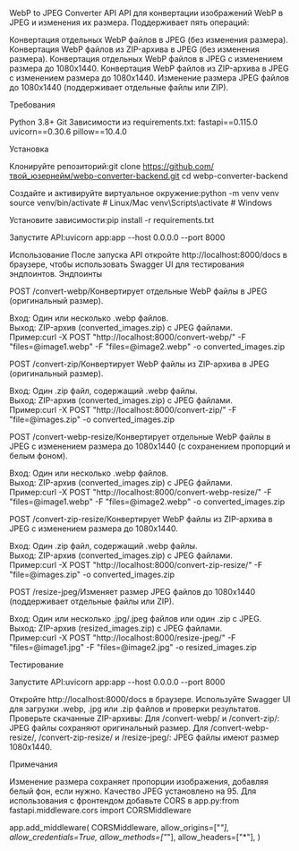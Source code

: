 WebP to JPEG Converter API
API для конвертации изображений WebP в JPEG и изменения их размера. Поддерживает пять операций:

Конвертация отдельных WebP файлов в JPEG (без изменения размера).
Конвертация WebP файлов из ZIP-архива в JPEG (без изменения размера).
Конвертация отдельных WebP файлов в JPEG с изменением размера до 1080x1440.
Конвертация WebP файлов из ZIP-архива в JPEG с изменением размера до 1080x1440.
Изменение размера JPEG файлов до 1080x1440 (поддерживает отдельные файлы или ZIP).

Требования

Python 3.8+
Git
Зависимости из requirements.txt:
fastapi==0.115.0
uvicorn==0.30.6
pillow==10.4.0



Установка

Клонируйте репозиторий:git clone https://github.com/твой_юзернейм/webp-converter-backend.git
cd webp-converter-backend


Создайте и активируйте виртуальное окружение:python -m venv venv
source venv/bin/activate  # Linux/Mac
venv\Scripts\activate  # Windows


Установите зависимости:pip install -r requirements.txt


Запустите API:uvicorn app:app --host 0.0.0.0 --port 8000



Использование
После запуска API откройте http://localhost:8000/docs в браузере, чтобы использовать Swagger UI для тестирования эндпоинтов.
Эндпоинты

POST /convert-webp/Конвертирует отдельные WebP файлы в JPEG (оригинальный размер).  

Вход: Один или несколько .webp файлов.  
Выход: ZIP-архив (converted_images.zip) с JPEG файлами.  
Пример:curl -X POST "http://localhost:8000/convert-webp/" -F "files=@image1.webp" -F "files=@image2.webp" -o converted_images.zip




POST /convert-zip/Конвертирует WebP файлы из ZIP-архива в JPEG (оригинальный размер).  

Вход: Один .zip файл, содержащий .webp файлы.  
Выход: ZIP-архив (converted_images.zip) с JPEG файлами.  
Пример:curl -X POST "http://localhost:8000/convert-zip/" -F "file=@images.zip" -o converted_images.zip




POST /convert-webp-resize/Конвертирует отдельные WebP файлы в JPEG с изменением размера до 1080x1440 (с сохранением пропорций и белым фоном).  

Вход: Один или несколько .webp файлов.  
Выход: ZIP-архив (converted_images.zip) с JPEG файлами.  
Пример:curl -X POST "http://localhost:8000/convert-webp-resize/" -F "files=@image1.webp" -F "files=@image2.webp" -o converted_images.zip




POST /convert-zip-resize/Конвертирует WebP файлы из ZIP-архива в JPEG с изменением размера до 1080x1440.  

Вход: Один .zip файл, содержащий .webp файлы.  
Выход: ZIP-архив (converted_images.zip) с JPEG файлами.  
Пример:curl -X POST "http://localhost:8000/convert-zip-resize/" -F "file=@images.zip" -o converted_images.zip




POST /resize-jpeg/Изменяет размер JPEG файлов до 1080x1440 (поддерживает отдельные файлы или ZIP).  

Вход: Один или несколько .jpg/.jpeg файлов или один .zip с JPEG.  
Выход: ZIP-архив (resized_images.zip) с JPEG файлами.  
Пример:curl -X POST "http://localhost:8000/resize-jpeg/" -F "files=@image1.jpg" -F "files=@image2.jpg" -o resized_images.zip





Тестирование

Запустите API:uvicorn app:app --host 0.0.0.0 --port 8000


Откройте http://localhost:8000/docs в браузере.
Используйте Swagger UI для загрузки .webp, .jpg или .zip файлов и проверки результатов.
Проверьте скачанные ZIP-архивы:
Для /convert-webp/ и /convert-zip/: JPEG файлы сохраняют оригинальный размер.
Для /convert-webp-resize/, /convert-zip-resize/ и /resize-jpeg/: JPEG файлы имеют размер 1080x1440.



Примечания

Изменение размера сохраняет пропорции изображения, добавляя белый фон, если нужно.
Качество JPEG установлено на 95.
Для использования с фронтендом добавьте CORS в app.py:from fastapi.middleware.cors import CORSMiddleware

app.add_middleware(
    CORSMiddleware,
    allow_origins=["*"],
    allow_credentials=True,
    allow_methods=["*"],
    allow_headers=["*"],
)
